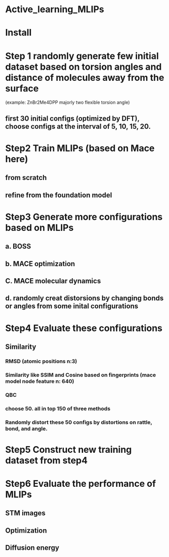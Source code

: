 # Active_learning_MLIPs

# Install


# Step 1 randomly generate few initial dataset based on torsion angles and distance of molecules away from the surface
(example: ZnBr2Me4DPP majorly two flexible torsion angle)

## first 30 initial configs (optimized by DFT), choose configs at the interval of 5, 10, 15, 20.

# Step2  Train MLIPs (based on Mace here)
## from scratch
## refine from the foundation model


# Step3  Generate more configurations based on MLIPs
## a. BOSS
## b. MACE optimization
## C. MACE molecular dynamics
## d. randomly creat distorsions by changing bonds or angles from some inital configurations


# Step4 Evaluate these configurations
## Similarity
  ### RMSD (atomic positions n:3) 
  ### Similarity like SSIM and Cosine based on fingerprints (mace model node feature n: 640)
  ### QBC

### choose 50. all  in top 150 of three methods
### Randomly distort these 50 configs by distortions on rattle, bond, and angle.


# Step5 Construct new training dataset from step4



# Step6 Evaluate the performance of MLIPs
## STM images
## Optimization
## Diffusion energy







